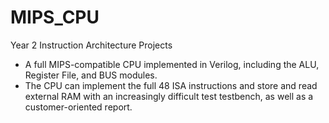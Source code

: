 # MIPS_CPU
Year 2 Instruction Architecture Projects
- A full MIPS-compatible CPU implemented in Verilog, including the ALU, Register File, and BUS modules. 
- The CPU can implement the full 48 ISA instructions and store and read external RAM with an increasingly difficult test testbench, as well as a customer-oriented report.

